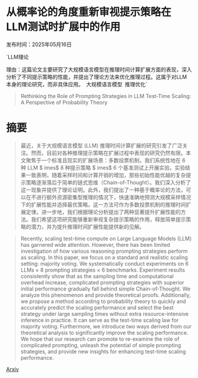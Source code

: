 # 从概率论的角度重新审视提示策略在LLM测试时扩展中的作用

发布时间：2025年05月16日

`LLM理论

理由：这篇论文主要研究了大规模语言模型在推理时间计算扩展方面的表现，深入分析了不同提示策略的性能，并提出了理论方法来优化推理过程。这属于对LLM本身的理论研究，而非具体应用。` `大规模语言模型` `推理优化`

> Rethinking the Role of Prompting Strategies in LLM Test-Time Scaling: A Perspective of Probability Theory

# 摘要

> 最近，关于大规模语言模型 (LLM) 推理时间计算扩展的研究引发了广泛关注。然而，目前对各种推理提示策略在扩展过程中表现的研究仍然有限。本文聚焦于一个标准且现实的扩展场景：多数投票机制。我们系统性地在 6 种 LLM $	imes$ 8 种提示策略 $	imes$ 6 个基准测试上开展实验。实验结果一致表明，随着采样时间和计算开销的增加，那些初始性能优越的复杂提示策略逐渐落后于简单的链式思维（Chain-of-Thought）。我们深入分析了这一现象并提供了理论证明。此外，我们提出了一种基于概率论的方法，可以在不进行额外资源密集型推理的情况下，快速准确地预测大规模采样情况下的扩展性能并选择最优策略。这一方法可作为多数投票机制的推理时间扩展定律。进一步地，我们根据理论分析提出了两种显著提升扩展性能的方法。我们希望这项研究能够重新审视复杂提示策略的作用，释放简单提示策略的潜力，并为提升推理时间扩展性能提供新的见解。

> Recently, scaling test-time compute on Large Language Models (LLM) has garnered wide attention. However, there has been limited investigation of how various reasoning prompting strategies perform as scaling. In this paper, we focus on a standard and realistic scaling setting: majority voting. We systematically conduct experiments on 6 LLMs $\times$ 8 prompting strategies $\times$ 6 benchmarks. Experiment results consistently show that as the sampling time and computational overhead increase, complicated prompting strategies with superior initial performance gradually fall behind simple Chain-of-Thought. We analyze this phenomenon and provide theoretical proofs. Additionally, we propose a method according to probability theory to quickly and accurately predict the scaling performance and select the best strategy under large sampling times without extra resource-intensive inference in practice. It can serve as the test-time scaling law for majority voting. Furthermore, we introduce two ways derived from our theoretical analysis to significantly improve the scaling performance. We hope that our research can promote to re-examine the role of complicated prompting, unleash the potential of simple prompting strategies, and provide new insights for enhancing test-time scaling performance.

[Arxiv](https://arxiv.org/abs/2505.10981)